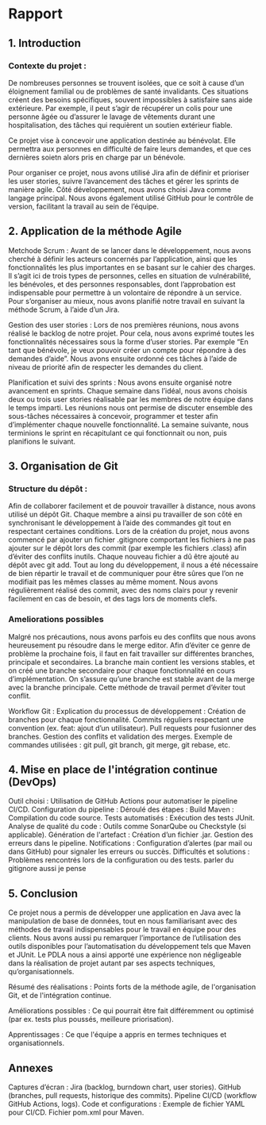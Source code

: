 # Rapport


## 1. Introduction

### Contexte du projet :

De nombreuses personnes se trouvent isolées, que ce soit à cause d’un éloignement familial ou de problèmes de santé invalidants. Ces situations créent des besoins spécifiques, souvent impossibles à satisfaire sans aide extérieure. Par exemple, il peut s’agir de récupérer un colis pour une personne âgée ou d’assurer le lavage de vêtements durant une hospitalisation, des tâches qui requièrent un soutien extérieur fiable.


Ce projet vise à concevoir une application destinée au bénévolat. Elle permettra aux personnes en difficulté de faire leurs demandes, et que ces dernières soietn alors pris en charge par un bénévole.

Pour organiser ce projet, nous avons utilisé Jira afin de définir et prioriser les user stories, suivre l’avancement des tâches et gérer les sprints de manière agile. Côté développement, nous avons choisi Java comme langage principal. Nous avons également utilisé GitHub pour le contrôle de version, facilitant la travail au sein de l’équipe.

## 2. Application de la méthode Agile
Metchode Scrum :
Avant de se lancer dans le développement, nous avons cherché à définir les acteurs concernés par l’application, ainsi que les fonctionnalités les plus importantes en se basant sur le cahier des charges. Il s’agit ici de trois types de personnes, celles en situation de vulnérabilité, les bénévoles, et des personnes responsables, dont l’approbation est indispensable pour permettre à un volontaire de répondre à un service. Pour s’organiser au mieux, nous avons planifié notre travail en suivant la méthode Scrum, à l’aide d’un Jira. 

Gestion des user stories :
Lors de nos premières réunions, nous avons réalisé le backlog de notre projet. Pour cela, nous avons exprimé toutes les fonctionnalités nécessaires sous la forme d’user stories. Par exemple “En tant que bénévole, je veux pouvoir créer un compte pour répondre à des demandes d’aide”. Nous avons ensuite ordonné ces tâches à l’aide de niveau de priorité afin de respecter les demandes du client.

Planification et suivi des sprints :
Nous avons ensuite organisé notre avancement en sprints. Chaque semaine dans l’idéal, nous avons choisis deux ou trois user stories réalisable par les membres de notre équipe dans le temps imparti. Les réunions nous ont permise de discuter ensemble des sous-tâches nécessaires à concevoir, programmer et tester afin d’implémenter chaque nouvelle fonctionnalité. La semaine suivante, nous terminions le sprint en récapitulant ce qui fonctionnait ou non, puis planifions le suivant.

## 3. Organisation de Git
### Structure du dépôt :
Afin de collaborer facilement et de pouvoir travailler à distance, nous avons utilisé un dépôt Git. Chaque membre a ainsi pu travailler de son côté en synchronisant le développement à l’aide des commandes git tout en respectant certaines conditions. Lors de la création du projet, nous avons commencé par ajouter un fichier .gitignore comportant les fichiers à ne pas ajouter sur le dépôt lors des commit (par exemple les fichiers .class) afin d’éviter des conflits inutils. Chaque nouveau fichier a dû être ajouté au dépôt avec git add. Tout au long du développement, il nous a été nécessaire de bien répartir le travail et de communiquer pour être sûres que l’on ne modifiait pas les mêmes classes au même moment. Nous avons régulièrement réalisé des commit, avec des noms clairs pour y revenir facilement en cas de besoin, et des tags lors de moments clefs. 

### Ameliorations possibles
Malgré nos précautions, nous avons parfois eu des conflits que nous avons heureusement pu résoudre dans le merge editor. Afin d’éviter ce genre de problème la prochaine fois, il faut en fait travailler sur différentes branches, principale et secondaires. La branche main contient les versions stables, et on créé une branche secondaire pour chaque fonctionnalité en cours d’implémentation. On s’assure qu’une branche est stable avant de la merge avec la branche principale. Cette méthode de travail permet d’éviter tout conflit.

Workflow Git :
Explication du processus de développement :
Création de branches pour chaque fonctionnalité.
Commits réguliers respectant une convention (ex. feat: ajout d’un utilisateur).
Pull requests pour fusionner des branches.
Gestion des conflits et validation des merges.
Exemple de commandes utilisées :
git pull, git branch, git merge, git rebase, etc.

## 4. Mise en place de l'intégration continue (DevOps)

Outil choisi :
Utilisation de GitHub Actions pour automatiser le pipeline CI/CD.
Configuration du pipeline :
Déroulé des étapes :
Build Maven : Compilation du code source.
Tests automatisés : Exécution des tests JUnit.
Analyse de qualité du code : Outils comme SonarQube ou Checkstyle (si applicable).
Génération de l'artefact : Création d’un fichier .jar.
Gestion des erreurs dans le pipeline.
Notifications :
Configuration d’alertes (par mail ou dans GitHub) pour signaler les erreurs ou succès.
Difficultés et solutions :
Problèmes rencontrés lors de la configuration ou des tests.
parler du gitignore aussi je pense 

## 5. Conclusion
Ce projet nous a permis de développer une application en Java avec la manipulation de base de données, tout en nous familiarisant avec des méthodes de travail indispensables pour le travail en équipe pour des clients. Nous avons aussi pu remarquer l’importance de l’utilisation des outils disponibles pour l’automatisation du développement tels que Maven et JUnit.  Le PDLA nous a ainsi apporté une expérience non négligeable dans la réalisation de projet autant par ses aspects techniques, qu’organisationnels.

Résumé des réalisations :
Points forts de la méthode agile, de l'organisation Git, et de l'intégration continue.

Améliorations possibles :
Ce qui pourrait être fait différemment ou optimisé (par ex. tests plus poussés, meilleure priorisation).

Apprentissages :
Ce que l'équipe a appris en termes techniques et organisationnels.


## Annexes
Captures d’écran :
Jira (backlog, burndown chart, user stories).
GitHub (branches, pull requests, historique des commits).
Pipeline CI/CD (workflow GitHub Actions, logs).
Code et configurations :
Exemple de fichier YAML pour CI/CD.
Fichier pom.xml pour Maven.